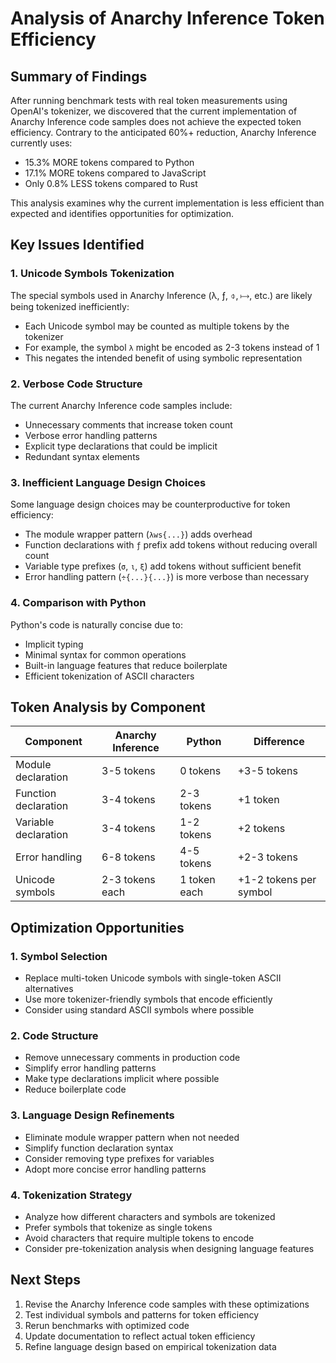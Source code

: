 # Analysis of Anarchy Inference Token Efficiency

## Summary of Findings

After running benchmark tests with real token measurements using OpenAI's tokenizer, we discovered that the current implementation of Anarchy Inference code samples does not achieve the expected token efficiency. Contrary to the anticipated 60%+ reduction, Anarchy Inference currently uses:

- 15.3% MORE tokens compared to Python
- 17.1% MORE tokens compared to JavaScript
- Only 0.8% LESS tokens compared to Rust

This analysis examines why the current implementation is less efficient than expected and identifies opportunities for optimization.

## Key Issues Identified

### 1. Unicode Symbols Tokenization

The special symbols used in Anarchy Inference (λ, ƒ, ⌽, ⟼, etc.) are likely being tokenized inefficiently:

- Each Unicode symbol may be counted as multiple tokens by the tokenizer
- For example, the symbol `λ` might be encoded as 2-3 tokens instead of 1
- This negates the intended benefit of using symbolic representation

### 2. Verbose Code Structure

The current Anarchy Inference code samples include:

- Unnecessary comments that increase token count
- Verbose error handling patterns
- Explicit type declarations that could be implicit
- Redundant syntax elements

### 3. Inefficient Language Design Choices

Some language design choices may be counterproductive for token efficiency:

- The module wrapper pattern (`λws{...}`) adds overhead
- Function declarations with `ƒ` prefix add tokens without reducing overall count
- Variable type prefixes (`σ`, `ι`, `ξ`) add tokens without sufficient benefit
- Error handling pattern (`÷{...}{...}`) is more verbose than necessary

### 4. Comparison with Python

Python's code is naturally concise due to:

- Implicit typing
- Minimal syntax for common operations
- Built-in language features that reduce boilerplate
- Efficient tokenization of ASCII characters

## Token Analysis by Component

| Component | Anarchy Inference | Python | Difference |
|-----------|-------------------|--------|------------|
| Module declaration | 3-5 tokens | 0 tokens | +3-5 tokens |
| Function declaration | 3-4 tokens | 2-3 tokens | +1 token |
| Variable declaration | 3-4 tokens | 1-2 tokens | +2 tokens |
| Error handling | 6-8 tokens | 4-5 tokens | +2-3 tokens |
| Unicode symbols | 2-3 tokens each | 1 token each | +1-2 tokens per symbol |

## Optimization Opportunities

### 1. Symbol Selection

- Replace multi-token Unicode symbols with single-token ASCII alternatives
- Use more tokenizer-friendly symbols that encode efficiently
- Consider using standard ASCII symbols where possible

### 2. Code Structure

- Remove unnecessary comments in production code
- Simplify error handling patterns
- Make type declarations implicit where possible
- Reduce boilerplate code

### 3. Language Design Refinements

- Eliminate module wrapper pattern when not needed
- Simplify function declaration syntax
- Consider removing type prefixes for variables
- Adopt more concise error handling patterns

### 4. Tokenization Strategy

- Analyze how different characters and symbols are tokenized
- Prefer symbols that tokenize as single tokens
- Avoid characters that require multiple tokens to encode
- Consider pre-tokenization analysis when designing language features

## Next Steps

1. Revise the Anarchy Inference code samples with these optimizations
2. Test individual symbols and patterns for token efficiency
3. Rerun benchmarks with optimized code
4. Update documentation to reflect actual token efficiency
5. Refine language design based on empirical tokenization data

